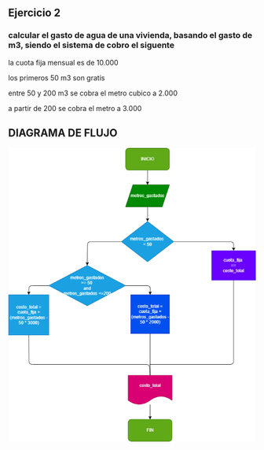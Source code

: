 ## Ejercicio 2
### calcular el gasto de agua de una vivienda, basando el gasto de m3, siendo el sistema de cobro el siguente

la cuota fija mensual es de 10.000 

los primeros 50 m3 son gratis 

entre 50 y 200 m3 se cobra el metro cubico a 2.000

a partir de 200 se cobra el metro a 3.000

## DIAGRAMA DE FLUJO
![diagramadeflujo](diagrama.png)